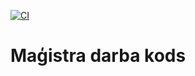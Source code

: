 [![CI](https://github.com/l-stekels/magistrs/actions/workflows/ci.yml/badge.svg)](https://github.com/l-stekels/magistrs/actions/workflows/ci.yml)

# Maģistra darba kods

